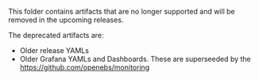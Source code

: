 This folder contains artifacts that are no longer supported and will be removed in the upcoming releases. 

The deprecated artifacts are:
- Older release YAMLs
- Older Grafana YAMLs and Dashboards. These are superseeded by the https://github.com/openebs/monitoring 

